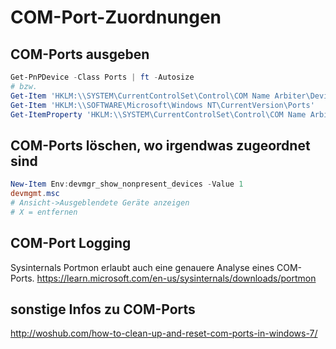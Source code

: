 # COM-Port-Zuordnungen

## COM-Ports ausgeben

```Powershell
Get-PnPDevice -Class Ports | ft -Autosize
# bzw.
Get-Item 'HKLM:\\SYSTEM\CurrentControlSet\Control\COM Name Arbiter\Devices'
Get-Item 'HKLM:\\SOFTWARE\Microsoft\Windows NT\CurrentVersion\Ports'
Get-ItemProperty 'HKLM:\\SYSTEM\CurrentControlSet\Control\COM Name Arbiter' -Name 'ComDB'
```

## COM-Ports löschen, wo irgendwas zugeordnet sind

```Powershell
New-Item Env:devmgr_show_nonpresent_devices -Value 1
devmgmt.msc
# Ansicht->Ausgeblendete Geräte anzeigen
# X = entfernen
```

## COM-Port Logging
Sysinternals Portmon erlaubt auch eine genauere Analyse eines COM-Ports.
https://learn.microsoft.com/en-us/sysinternals/downloads/portmon

## sonstige Infos zu COM-Ports
http://woshub.com/how-to-clean-up-and-reset-com-ports-in-windows-7/

